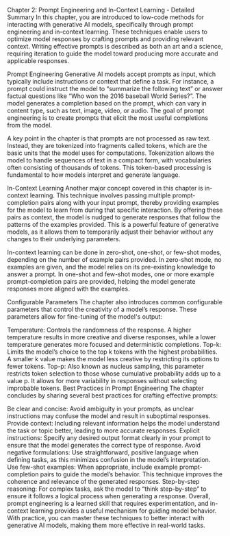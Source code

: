 Chapter 2: Prompt Engineering and In-Context Learning - Detailed Summary
In this chapter, you are introduced to low-code methods for interacting with generative AI models, specifically through prompt engineering and in-context learning. These techniques enable users to optimize model responses by crafting prompts and providing relevant context. Writing effective prompts is described as both an art and a science, requiring iteration to guide the model toward producing more accurate and applicable responses.

Prompt Engineering
Generative AI models accept prompts as input, which typically include instructions or context that define a task. For instance, a prompt could instruct the model to “summarize the following text” or answer factual questions like “Who won the 2016 baseball World Series?”. The model generates a completion based on the prompt, which can vary in content type, such as text, image, video, or audio. The goal of prompt engineering is to create prompts that elicit the most useful completions from the model.

A key point in the chapter is that prompts are not processed as raw text. Instead, they are tokenized into fragments called tokens, which are the basic units that the model uses for computations. Tokenization allows the model to handle sequences of text in a compact form, with vocabularies often consisting of thousands of tokens. This token-based processing is fundamental to how models interpret and generate language.

In-Context Learning
Another major concept covered in this chapter is in-context learning. This technique involves passing multiple prompt-completion pairs along with your input prompt, thereby providing examples for the model to learn from during that specific interaction. By offering these pairs as context, the model is nudged to generate responses that follow the patterns of the examples provided. This is a powerful feature of generative models, as it allows them to temporarily adjust their behavior without any changes to their underlying parameters.

In-context learning can be done in zero-shot, one-shot, or few-shot modes, depending on the number of example pairs provided. In zero-shot mode, no examples are given, and the model relies on its pre-existing knowledge to answer a prompt. In one-shot and few-shot modes, one or more example prompt-completion pairs are provided, helping the model generate responses more aligned with the examples.

Configurable Parameters
The chapter also introduces common configurable parameters that control the creativity of a model’s response. These parameters allow for fine-tuning of the model's output:

Temperature: Controls the randomness of the response. A higher temperature results in more creative and diverse responses, while a lower temperature generates more focused and deterministic completions.
Top-k: Limits the model’s choice to the top k tokens with the highest probabilities. A smaller k value makes the model less creative by restricting its options to fewer tokens.
Top-p: Also known as nucleus sampling, this parameter restricts token selection to those whose cumulative probability adds up to a value p. It allows for more variability in responses without selecting improbable tokens.
Best Practices in Prompt Engineering
The chapter concludes by sharing several best practices for crafting effective prompts:

Be clear and concise: Avoid ambiguity in your prompts, as unclear instructions may confuse the model and result in suboptimal responses.
Provide context: Including relevant information helps the model understand the task or topic better, leading to more accurate responses.
Explicit instructions: Specify any desired output format clearly in your prompt to ensure that the model generates the correct type of response.
Avoid negative formulations: Use straightforward, positive language when defining tasks, as this minimizes confusion in the model’s interpretation.
Use few-shot examples: When appropriate, include example prompt-completion pairs to guide the model’s behavior. This technique improves the coherence and relevance of the generated responses.
Step-by-step reasoning: For complex tasks, ask the model to “think step-by-step” to ensure it follows a logical process when generating a response.
Overall, prompt engineering is a learned skill that requires experimentation, and in-context learning provides a useful mechanism for guiding model behavior. With practice, you can master these techniques to better interact with generative AI models, making them more effective in real-world tasks.
